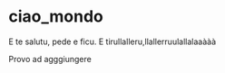 # ciao_mondo

E te salutu, pede e ficu.
E tirullalleru,llallerruulallalaaààà



Provo ad agggiungere 
